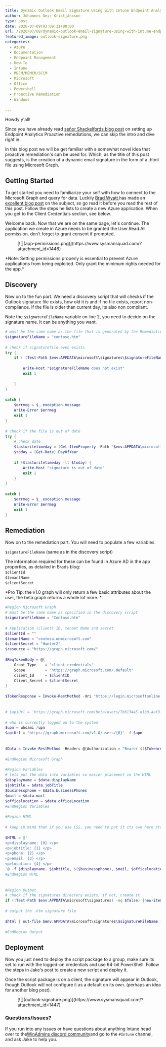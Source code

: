 ```yaml
---
title: Dynamic Outlook Email Signature Using with Intune Endpoint Analytics Proactive Remediations
author: Jóhannes Geir Kristjánsson
type: post
date: 2020-07-09T03:09:31+00:00
url: /2020/07/08/dynamic-outlook-email-signature-using-with-intune-endpoint-analytics-proactive-remediations/
featured_image: outlook-signature.png
categories:
  - Azure
  - Documentation
  - Endpoint Management
  - How-To
  - Intune
  - MECM/MEMCM/SCCM
  - Microsoft
  - Office
  - Powershell
  - Proactive Remediation
  - Windows

---
```

Howdy y'all!

Since you have already read [señor Shackelfords blog post](https://sysmansquad.com/2020/07/07/intune-autopilot-proactive-remediation/) on setting up Endpoint Analytics Proactive remediations, we can skip the intro and dive right in.

In this blog post we will be get familiar with a somewhat novel idea that proactive remediation's can be used for. Which, as the title of this post suggests, is the creation of a dynamic email signature in the form of a .html file using Microsoft Graph.

## Getting Started

To get started you need to familiarize your self with how to connect to the Microsoft Graph and query for data. Luckily [Brad Wyatt ](https://www.thelazyadministrator.com)has made an [excellent blog post](https://www.thelazyadministrator.com/2019/07/22/connect-and-navigate-the-microsoft-graph-api-with-powershell/) on the subject, so go read it before you read the rest of this post. Follow the steps he lists to create a new Azure application. When you get to the Client Credentials section, see below.

Welcome back. Now that we are on the same page, let's continue. The application we create in Azure needs to be granted the User.Read.All permission. don't forget to grant consent if prompted.

<div class="wp-block-image">
  <figure class="aligncenter size-full is-resized">[![](app-permissions.png)](https://www.sysmansquad.com/?attachment_id=1446)</figure>
</div>

<p class="has-very-light-gray-background-color has-background">
  *Note: Setting permissions properly is essential to prevent Azure applications from being exploited. Only grant the minimum rights needed for the app.*
</p>

## Discovery

Now on to the fun part. We need a discovery script that will checks if the Outlook signature file exists, how old it is and if no file exists, report non-compliance. If the file is older than current day, its also non compliant. 

Note the `$signatureFileName` variable on line 2, you need to decide on the signature name. It can be anything you want.


```powershell
# must be the same name as the file that is generated by the Remediation script
$signatureFileName = "contoso.htm"

# check if signaturefile even exists
try {
    if ( (Test-Path $env:APPDATA\microsoft\signatures\$signatureFileName -ErrorAction stop) -eq $false) {

        Write-Host "$signatureFileName does not exist"
        exit 1

    }
}

catch {
    $errmeg = $_.exception.message
    Write-Error $errmeg
    exit 1
}

# check if the file is out of date
try {
    # check date
    $lastwritetimeday = (Get-ItemProperty -Path "$env:APPDATA\microsoft\signatures\$signatureFileName").LastWriteTime.DayOfYear
    $today = (Get-Date).DayOfYear

    if ($lastwritetimeday -lt $today) {
        Write-Host "signature is out of date"
        exit 1
    }
}

catch {
    $errmeg = $_.exception.message
    Write-Error $errmeg
    exit 1
}
```


## Remediation

Now on to the remediation part. You will need to populate a few variables.  
  
`$signatureFileName` (same as in the discovery script)  
  
The information required for these can be found in Azure AD in the app properties, as detailed in Brads blog:  
`$clientId`  
`$tenantName`  
`$clientSecret`

<p class="has-very-light-gray-background-color has-background">
  *Pro Tip: the v1.0 graph will only return a few basic attributes about the user, the beta graph returns a whole lot more. *
</p>


```powershell
#Region Microsoft Graph
# must be the same name as specified in the discovery script
$signatureFileName = "Contoso.htm"

# Application (client) ID, tenant Name and secret
$clientId = ""
$tenantName = "contoso.onmicrosoft.com"
$clientSecret = "Hunter2"
$resource = "https://graph.microsoft.com/"
  
$ReqTokenBody = @{
    Grant_Type    = "client_credentials"
    Scope         = "https://graph.microsoft.com/.default"
    client_Id     = $clientID
    Client_Secret = $clientSecret
} 
 
$TokenResponse = Invoke-RestMethod -Uri "https://login.microsoftonline.com/$TenantName/oauth2/v2.0/token" -Method POST -Body $ReqTokenBody


# $apiUrl = 'https://graph.microsoft.com/beta/users/7b613445-d1b8-4af3-938b-c08a4e5b1160'

# who is currently logged on to the system
$upn = whoami /upn
$apiUrl = 'https://graph.microsoft.com/v1.0/users/{0}' -f $upn


$Data = Invoke-RestMethod -Headers @{Authorization = "Bearer $($Tokenresponse.access_token)" } -Uri $apiUrl -Method Get

#EndRegion Microsoft Graph

#Region Variables
# lets put the data into variables so easier placement in the HTML
$displayname = $data.displayName
$jobtitle = $data.jobTitle
$businessphone = $data.businessPhones
$mail = $data.mail
$officelocation = $data.officeLocation
#EndRegion Variables

#Region HTML

# keep in mind that if you use CSS, you need to put it its own here string, as the {} in CSS don't mix well with the -f format operator

$HTML = @' 
<p>displayname: {0} </p>
<p>jobtitle: {1} </p>
<p>phone: {2} </p>
<p>email: {3} </p>
<p>location: {4} </p>
'@ -f $displayname, $jobtitle, $($businessphone), $mail, $officelocation
#EndRegion HTML


#Region Output
# check if the signatures directory exists, if not, create it
if ((Test-Path $env:APPDATA\microsoft\signatures) -eq $false) {new-item -ItemType directory -Name "signatures" -Path $env:APPDATA\microsoft\}

# output the .htm signature file

$html | out-file $env:APPDATA\microsoft\signatures\$signatureFileName -Force

#EndRegion Output
```


## Deployment

Now you just need to deploy the script package to a group, make sure its set to run with the logged-on credentials and use 64-bit PowerShell. Follow the steps in Jake's post to create a new script and deploy it.

Once the script package is on a client, the signature will appear in Outlook, though Outlook will not configure it as a default on its own. (perhaps an idea for another blog post).

<div class="wp-block-image">
  <figure class="aligncenter size-full is-resized">[![](outlook-signature.png)](https://www.sysmansquad.com/?attachment_id=1447)</figure>
</div>

### Questions/Issues?

If you run into any issues or have questions about anything Intune head over to the[WinAdmins discord community](https://aka.ms/winadmins)and go to the `#Intune` channel, and ask Jake to help you.

